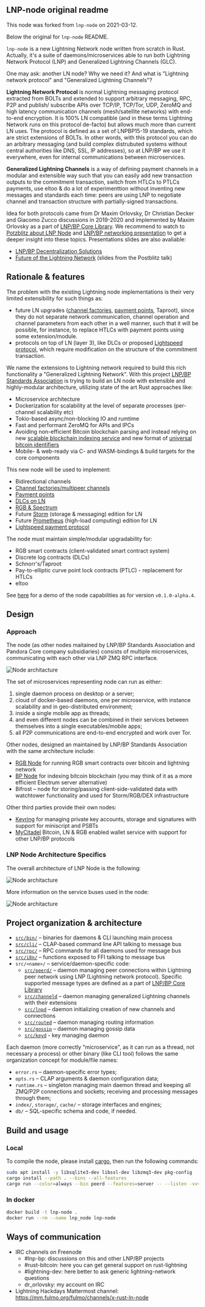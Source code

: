 ## LNP-node original readme
This node was forked from `lnp-node` on 2021-03-12.

Below the original for `lnp-node` README.


`lnp-node` is a new Lightning Network node written from scratch in Rust. 
Actually, it's a suite of daemons/microservices able to run both Lightning 
Network Protocol (LNP) and Generalized Lightning Channels (GLC).

One may ask: another LN node? Why we need it? And what is "Lightning network
protocol" and "Generalized Lightning Channels"?

**Lightning Network Protocol** is normal Lightning messaging protocol extracted
from BOLTs and extended to support arbitrary messaging, RPC, P2P and publish/
subscribe APIs over TCP/IP, TCP/Tor, UDP, ZeroMQ and high latency communication
channels (mesh/satellite networks) with end-to-end encryption. It is 100% LN
compatible (and in these terms Lightning Network runs on this protocol de-facto)
but allows much more than current LN uses. The protocol is defined as a set of
LNPBP15-19 standards, which are strict extensions of BOLTs. In other words, with 
this protocol you can do an arbitrary messaging (and build complex distrubuted 
systems without central authorities like DNS, SSL, IP addresses), so at LNP/BP
we use it everywhere, even for internal communications between microservices.

**Generalized Lightning Channels** is a way of defining payment channels in a
modular and extensible way such that you can easily add new transaction outputs 
to the commitment transaction, switch from HTLCs to PTLCs payments, use eltoo &
do a lot of experimenttion without inventing new messages and standards each 
time: peers are using LNP to negotiate channel and transaction structure with
partially-signed transactions.

Idea for both protocols came from Dr Maxim Orlovsky, Dr Christian Decker and
Giacomo Zucco discussions in 2019-2020 and implemented by Maxim Orlovsky as a 
part of [LNP/BP Core Library](https://github.com/LNP-BP/rust-lnpbp).
We recommend to watch to [Potzblitz about LNP Node](https://www.youtube.com/watch?v=YmmNsWS5wiM&t=5s&ab_channel=Fulmo%E2%9A%A1)
and [LNP/BP networking presentation](https://www.youtube.com/watch?v=kTwZKsbIPbc&t=2123s&ab_channel=LNPBPStandardsAssociation)
to get a deeper insight into these topics. Presentations slides are also 
avaliable:
* [LNP/BP Decentralization Solutions]()
* [Future of the Lightning Network]() (slides from the Postblitz talk)

## Rationale & features

The problem with the existing Lightning node implementations is their very 
limited extensibility for such things as:

* future LN upgrades ([channel factories](https://tik-old.ee.ethz.ch/file//a20a865ce40d40c8f942cf206a7cba96/Scalable_Funding_Of_Blockchain_Micropayment_Networks%20(1).pdf), 
  [payment points](https://suredbits.com/payment-points-part-1/), Taproot),
  since they do not separate network communication, channel operation and 
  channel parameters from each other in a well manner, such that it will be 
  possible, for instance, to replace HTLCs with payment points using some 
  extension/module.
* protocols on top of LN (layer 3), like DLCs or proposed 
  [Lightspeed protocol](https://github.com/LNP-BP/lnpbps/issues/24), which 
  require modification on the structure of the commitment transaction.

We name the extensions to Lightning network required to build this rich 
functionality a "Generalized Lightning Network". With this project 
[LNP/BP Standards Association](https://github.com/LNP-BP) is trying to build an 
LN node with extensible and highly-modular architecture, utilizing state of the 
art Rust approaches like:
* Microservice architecture
* Dockerization for scalability at the level of separate processes (per-channel 
  scalability etc)
* Tokio-based async/non-blocking IO and rumtime
* Fast and performant ZeroMQ for APIs and IPCs
* Avoiding non-efficient Bitcoin blockchain parsing and instead relying on new 
  [scalable blockchain indexing service](https://github.com/LNP-BP/txserv) and 
  new format of [universal bitcoin identifiers](https://github.com/LNP-BP/lnpbps/blob/master/lnpbp-0005.md)
* Mobile- & web-ready via C- and WASM-bindings & build targets for the core 
  components

This new node will be used to implement:

* Bidirectional channels
* [Channel factories/multipeer channels](https://tik-old.ee.ethz.ch/file//a20a865ce40d40c8f942cf206a7cba96/Scalable_Funding_Of_Blockchain_Micropayment_Networks%20(1).pdf)
* [Payment points](https://suredbits.com/payment-points-part-1/)
* [DLCs on LN](https://hackmd.io/@lpQxZaCeTG6OJZI3awxQPQ/LN-DLC)
* [RGB & Spectrum](https://github.com/rgb-org/spec)
* Future [Storm](https://github.com/storm-org/storm-spec) (storage & messaging) 
  edition for LN
* Future [Prometheus](https://github.com/pandoracore/prometheus-spec/blob/master/prometheus.pdf) 
  (high-load computing) edition for LN
* [Lightspeed payment protocol](https://github.com/LNP-BP/lnpbps/issues/24)

The node must maintain simple/modular upgradability for:

* RGB smart contracts (client-validated smart contract system)
* Discrete log contracts (DLCs)
* Schnorr's/Taproot
* Pay-to-elliptic curve point lock contracts (PTLC) - replacement for HTLCs
* eltoo

See [here](/doc/demo-alpha.4) for a demo of the node capabilities as for version `v0.1.0-alpha.4`.

## Design

### Approach

The node (as other nodes maitained by LNP/BP Standards Association and Pandora
Core company subsidiaries) consists of multiple microservices, communicating
with each other via LNP ZMQ RPC interface.

![Node architacture](doc/node_arch.jpeg)

The set of microservices representing node can run as either:
1) single daemon process on desktop or a server;
2) cloud of docker-based daemons, one per microservice, with instance 
   scalability and in geo-distributed environment;
3) inside a single mobile app as threads;
4) and even different nodes can be combined in their services between themselves
   into a single executables/mobile apps;
5) all P2P communications are end-to-end encrypted and work over Tor.

Other nodes, designed an maintained by LNP/BP Standards Association with the 
same architecture include:
* [RGB Node](https://github.com/LNP-BP/rgb-node) for running RGB smart contracts
  over bitcoin and lightning network
* [BP Node](https://github.com/LNP-BP/bp-node) for indexing bitcoin blockchain
  (you may think of it as a more efficient Electrum server alternative)
* Bifrost – node for storing/passing client-side-validated data with watchtower 
  functionality and used for Storm/RGB/DEX infrastructure

Other third parties provide their own nodes:
* [Keyring](https://github.com/pandoracore/keyring) for managing private key
  accounts, storage and signatures with support for miniscript and PSBTs
* [MyCitadel](https://github.com/mycitadel/mycitadel-node) Bitcoin, LN & RGB
  enabled wallet service with support for other LNP/BP protocols

### LNP Node Architecture Specifics

The overall architecture of LNP Node is the following:

![Node architacture](doc/lnp_node_arch.jpeg)

More information on the service buses used in the node:

![Node architacture](doc/node_esb.jpeg)


## Project organization & architecture

* [`src/bin/`](src/bin/) – binaries for daemons & CLI launching main process
* [`src/cli/`](src/cli/) – CLAP-based command line API talking to message bus
* [`src/rpc/`](src/rpc/) – RPC commands for all daemons used for message bus
* [`src/i8n/`](src/i8n/) – functions exposed to FFI talking to message bus
* `src/<name>/` – service/daemon-specific code:
  - [`src/peerd/`](src/peerd) – daemon managing peer connections 
    within Lightning peer network using LNP (Lightning network protocol). 
    Specific supported message types are defined as a part of 
    [LNP/BP Core Library](https://github.com/LNP-BP/rust-lnpbp)
  - [`src/channeld`](src/channeld) – daemon managing generalized Lightning
    channels with their extensions
  - [`src/lnpd`](src/lnpd) – daemon initializing creation of new channels and
    connections
  - [`src/routed`](src/routed) – daemon managing routing information
  - [`src/gossip`](src/gossip) – daemon managing gossip data
  - [`src/keyd`](src/keyd) - key managing daemon

Each daemon (more correctly "microservice", as it can run as a thread, not 
necessary a process) or other binary (like CLI tool) follows the same
organization concept for module/file names:
* `error.rs` – daemon-specific error types;
* `opts.rs` – CLAP arguments & daemon configuration data;
* `runtime.rs` – singleton managing main daemon thread and keeping all ZMQ/P2P 
  connections and sockets; receiving and processing messages through them;
* `index/`, `storage/`, `cache/` – storage interfaces and engines;
* `db/` – SQL-specific schema and code, if needed.

## Build and usage

### Local

To compile the node, please install [cargo](https://doc.rust-lang.org/cargo/),
then run the following commands:

```bash
sudo apt install -y libsqlite3-dev libssl-dev libzmq3-dev pkg-config
cargo install --path . --bins --all-features
cargo run --color=always --bin peerd --features=server -- --listen -vvvv
```

### In docker

```bash
docker build -t lnp-node .
docker run --rm --name lnp_node lnp-node
```

## Ways of communication

* IRC channels on Freenode
    * \#lnp-bp: discussions on this and other LNP/BP projects
    * \#rust-bitcoin: here you can get general support on rust-lightning
    * \#lightning-dev: here better to ask generic lightning-network questions
    * dr_orlovsky: my account on IRC
* Lightning Hackdays Mattermost channel:
  <https://mm.fulmo.org/fulmo/channels/x-rust-ln-node>
